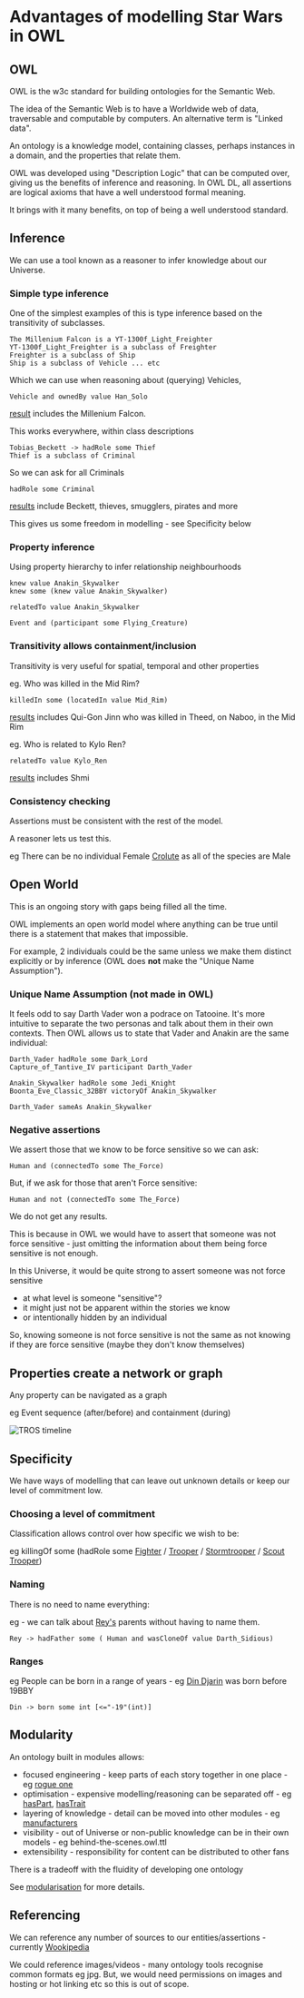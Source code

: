 # Advantages of modelling Star Wars in OWL

## OWL

OWL is the w3c standard for building ontologies for the Semantic Web.

The idea of the Semantic Web is to have a Worldwide web of data, traversable
and computable by computers. An alternative term is "Linked data".

An ontology is a knowledge model, containing classes, perhaps instances in 
a domain, and the properties that relate them.

OWL was developed using "Description Logic"
that can be computed over, giving us the benefits of inference and reasoning.
In OWL DL, all assertions are logical axioms that have a well understood
formal meaning.

It brings with it many benefits, on top of being a well understood standard.


## Inference

We can use a tool known as a reasoner to infer knowledge about our
Universe.

### Simple type inference

One of the simplest examples of this is type inference based on
the transitivity of subclasses.

    The Millenium Falcon is a YT-1300f_Light_Freighter
    YT-1300f_Light_Freighter is a subclass of Freighter
    Freighter is a subclass of Ship
    Ship is a subclass of Vehicle ... etc

Which we can use when reasoning about (querying) Vehicles, 

    Vehicle and ownedBy value Han_Solo

[result](http://star-wars-ontology.herokuapp.com/dlquery/?expression=Vehicle+and+ownedBy+value+Han_Solo%0D%0A&syntax=man)
includes the Millenium Falcon.


This works everywhere, within class descriptions

    Tobias_Beckett -> hadRole some Thief
    Thief is a subclass of Criminal

So we can ask for all Criminals

    hadRole some Criminal

[results](http://star-wars-ontology.herokuapp.com/dlquery/?expression=hadRole+some+Criminal&syntax=man)
include Beckett, thieves, smugglers, pirates and more

This gives us some freedom in modelling - see Specificity below

### Property inference

Using property hierarchy to infer relationship neighbourhoods

    knew value Anakin_Skywalker
    knew some (knew value Anakin_Skywalker)

    relatedTo value Anakin_Skywalker

    Event and (participant some Flying_Creature)

### Transitivity allows containment/inclusion

Transitivity is very useful for spatial, temporal and other
properties

eg. Who was killed in the Mid Rim?

    killedIn some (locatedIn value Mid_Rim)

[results](http://star-wars-ontology.herokuapp.com/dlquery/?expression=killedIn+some+%28locatedIn+value+Mid_Rim%29&syntax=man)
includes Qui-Gon Jinn who was killed in Theed, on Naboo, in the Mid Rim

eg. Who is related to Kylo Ren?

    relatedTo value Kylo_Ren

[results](http://star-wars-ontology.herokuapp.com/dlquery/?expression=relatedTo+value+Kylo_Ren&syntax=man)
includes Shmi

### Consistency checking

Assertions must be consistent with the rest of the model.

A reasoner lets us test this.

eg There can be no individual Female [Crolute](http://star-wars-ontology.herokuapp.com/classes/1749654878/) 
as all of the species are Male


## Open World

This is an ongoing story with gaps being filled all the time.

OWL implements an open world model where anything can be true until there is a statement
that makes that impossible.

For example, 2 individuals could be the same unless we make them distinct
explicitly or by inference (OWL does **not** make the "Unique Name Assumption").

### Unique Name Assumption (not made in OWL)

It feels odd to say Darth Vader won a podrace on Tatooine.
It's more intuitive to separate the two personas and talk about them in their
own contexts.
Then OWL allows us to state that Vader and Anakin are the same individual:

    Darth_Vader hadRole some Dark_Lord
    Capture_of_Tantive_IV participant Darth_Vader

    Anakin_Skywalker hadRole some Jedi_Knight
    Boonta_Eve_Classic_32BBY victoryOf Anakin_Skywalker

    Darth_Vader sameAs Anakin_Skywalker

### Negative assertions

We assert those that we know to be force sensitive so we can ask:

    Human and (connectedTo some The_Force)

But, if we ask for those that aren't Force sensitive:

    Human and not (connectedTo some The_Force)

We do not get any results.

This is because in OWL we would have to assert that someone
was not force sensitive - just omitting the information about
them being force sensitive is not enough.

In this Universe, it would be quite strong to assert someone was not force sensitive
- at what level is someone "sensitive"?
- it might just not be apparent within the stories we know
- or intentionally hidden by an individual

So, knowing someone is not force sensitive is not the same as
not knowing if they are force sensitive (maybe they don't know themselves)


## Properties create a network or graph

Any property can be navigated as a graph

eg Event sequence (after/before) and containment (during)

![TROS timeline](events-TROS.png)


## Specificity

We have ways of modelling that can leave out unknown details or 
keep our level of commitment low.

### Choosing a level of commitment

Classification allows control over how specific we wish to be:

eg killingOf some (hadRole some [Fighter](http://star-wars-ontology.herokuapp.com/classes/-147972479/) /
[Trooper](http://star-wars-ontology.herokuapp.com/classes/-342567613/) /
[Stormtrooper](http://star-wars-ontology.herokuapp.com/classes/251660378/) /
[Scout Trooper](http://star-wars-ontology.herokuapp.com/classes/-959023870/))

### Naming

There is no need to name everything:

eg - we can talk about [Rey's](http://star-wars-ontology.herokuapp.com/individuals/-953035158/) parents without having to name them.
    
    Rey -> hadFather some ( Human and wasCloneOf value Darth_Sidious)

### Ranges

eg People can be born in a range of years - eg [Din Djarin](http://star-wars-ontology.herokuapp.com/individuals/956466486/) was born before 19BBY

    Din -> born some int [<="-19"(int)]

## Modularity

An ontology built in modules allows:
* focused engineering - keep parts of each story together in one place -
eg [rogue one](http://star-wars-ontology.herokuapp.com/ontologies/2022284490/)
* optimisation - expensive modelling/reasoning can be separated off -
eg [hasPart](http://star-wars-ontology.herokuapp.com/objectproperties/-256302191/),
[hasTrait](http://star-wars-ontology.herokuapp.com/objectproperties/-822504072/)
* layering of knowledge - detail can be moved into other modules - 
eg [manufacturers](http://star-wars-ontology.herokuapp.com/objectproperties/-354745533/)
* visibility - out of Universe or non-public knowledge can be in their own models - eg behind-the-scenes.owl.ttl
* extensibility - responsibility for content can be distributed to other fans

There is a tradeoff with the fluidity of developing one ontology

See [modularisation](modularisation.md) for more details.

## Referencing

We can reference any number of sources to our entities/assertions - currently [Wookipedia](https://starwars.fandom.com/)

We could reference images/videos - many ontology tools recognise common formats eg jpg.
But, we would need permissions on images and hosting or hot linking etc so this is out of scope.
